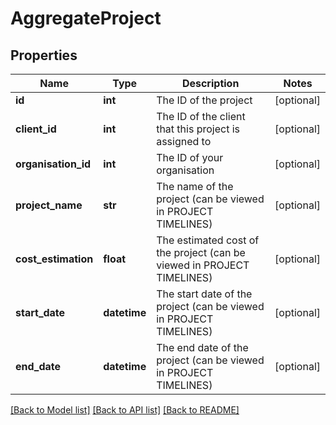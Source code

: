 # AggregateProject

## Properties
Name | Type | Description | Notes
------------ | ------------- | ------------- | -------------
**id** | **int** | The ID of the project | [optional] 
**client_id** | **int** | The ID of the client that this project is assigned to | [optional] 
**organisation_id** | **int** | The ID of your organisation | [optional] 
**project_name** | **str** | The name of the project (can be viewed in PROJECT TIMELINES) | [optional] 
**cost_estimation** | **float** | The estimated cost of the project (can be viewed in PROJECT TIMELINES) | [optional] 
**start_date** | **datetime** | The start date of the project (can be viewed in PROJECT TIMELINES) | [optional] 
**end_date** | **datetime** | The end date of the project (can be viewed in PROJECT TIMELINES) | [optional] 

[[Back to Model list]](../README.md#documentation-for-models) [[Back to API list]](../README.md#documentation-for-api-endpoints) [[Back to README]](../README.md)


